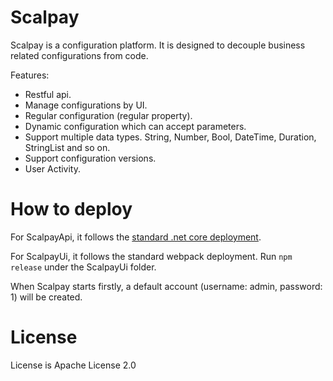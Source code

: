 # Scalpay

Scalpay is a configuration platform. It is designed to decouple business related configurations from code.

Features:

* Restful api.
* Manage configurations by UI.
* Regular configuration (regular property).
* Dynamic configuration which can accept parameters.
* Support multiple data types. String, Number, Bool, DateTime, Duration, StringList and so on.
* Support configuration versions.
* User Activity.

# How to deploy

For ScalpayApi, it follows the [standard .net core deployment](https://docs.microsoft.com/en-us/dotnet/core/deploying/). 

For ScalpayUi, it follows the standard webpack deployment. Run `npm release` under the ScalpayUi folder.

When Scalpay starts firstly, a default account (username: admin, password: 1) will be created.

# License

License is Apache License 2.0
